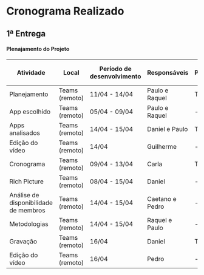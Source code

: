 # Cronograma Realizado

## 1ª Entrega

<h4>Plenajamento do Projeto</h4>

| Atividade                             | Local          | Período de desenvolvimento | Responsáveis    | Participantes | Período de revisão | Revisores |
|---------------------------------------|----------------|----------------------------|-----------------|---------------|--------------------|-----------|
| Planejamento                          | Teams (remoto) | 11/04 - 14/04              | Paulo e Raquel  | Todos         | 15/04              | Todos     |
| App escolhido                         | Teams (remoto) | 05/04 - 09/04              | Paulo e Raquel  | -             | 15/04              | Carla     |
| Apps analisados                       | Teams (remoto) | 14/04 - 15/04              | Daniel e Paulo  | Todos         | 15/04              | Carla     |
| Edição do vídeo                       | Teams (remoto) | 14/04                      | Guilherme       | -             | 15/04              | Paulo     |
| Cronograma                            | Teams (remoto) | 09/04 - 13/04              | Carla           | Todos         | 15/04              | Raquel    |
| Rich Picture                          | Teams (remoto) | 08/04 - 15/04              | Daniel          | -             | 15/04              | Guilherme |
| Análise de disponibilidade de membros | Teams (remoto) | 14/04 - 15/04              | Caetano e Pedro | -             | 15/04              | Guilherme |
| Metodologias                          | Teams (remoto) | 14/04 - 15/04              | Raquel e Paulo  | -             | 15/04              | Carla     |
| Gravação                              | Teams (remoto) | 16/04                      | Daniel          | Todos         | 16/04              | Daniel    |
| Edição do vídeo                       | Teams (remoto) | 16/04                      | Pedro           | -             | 16/04              | Caetano   |
